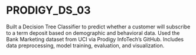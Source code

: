 # PRODIGY_DS_03
Built a Decision Tree Classifier to predict whether a customer will subscribe to a term deposit based on demographic and behavioral data. Used the Bank Marketing dataset from UCI via Prodigy InfoTech’s GitHub. Includes data preprocessing, model training, evaluation, and visualization.
